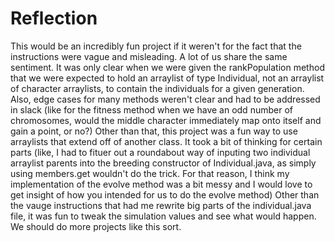 # Reflection
This would be an incredibly fun project if it weren't for the fact that the instructions were vague and misleading. 
A lot of us share the same sentiment. It was only clear when we were given the rankPopulation method that we were expected to hold an arraylist of type Individual, not an arraylist of character arraylists, to contain the individuals for a given generation. Also, edge cases for many methods weren't clear and had to be addressed in slack (like for the fitness method when we have an odd number of chromosomes, would the middle character immediately map onto itself and gain a point, or no?)
Other than that, this project was a fun way to use arraylists that extend off of another class. It took a bit of thinking for certain parts (like, I had to fituer out a roundabout way of inputing two individual arraylist parents into the breeding constructor of Individual.java, as simply using members.get wouldn't do the trick. For that reason, I think my implementation of the evolve method was a bit messy and I would love to get insight of how you intended for us to do the evolve method) Other than the vauge instructions that had me rewrite big parts of the individual.java file, it was fun to tweak the simulation values and see what would happen. We should do more projects like this sort.
